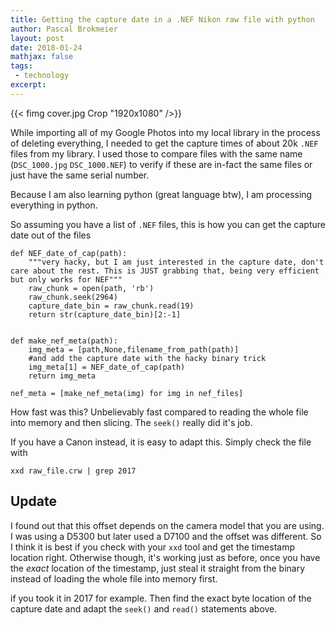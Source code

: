 ```yaml
---
title: Getting the capture date in a .NEF Nikon raw file with python
author: Pascal Brokmeier
layout: post
date: 2018-01-24
mathjax: false
tags:
 - technology
excerpt:
---
```


{{< fimg cover.jpg Crop "1920x1080" />}}

While importing all of my Google Photos into my local library in the process of deleting everything, I needed to get the capture times of about 20k `.NEF` files from my library. I used those to compare files with the same name (`DSC_1000.jpg` `DSC_1000.NEF`) to verify if these are in-fact the same files or just have the same serial number.

Because I am also learning python (great language btw), I am processing everything in python.

So assuming you have a list of `.NEF` files, this is how you can get the capture date out of the files

```
def NEF_date_of_cap(path):
    """very hacky, but I am just interested in the capture date, don't care about the rest. This is JUST grabbing that, being very efficient but only works for NEF"""
    raw_chunk = open(path, 'rb')
    raw_chunk.seek(2964)
    capture_date_bin = raw_chunk.read(19)
    return str(capture_date_bin)[2:-1]


def make_nef_meta(path):
    img_meta = [path,None,filename_from_path(path)]
    #and add the capture date with the hacky binary trick
    img_meta[1] = NEF_date_of_cap(path)
    return img_meta

nef_meta = [make_nef_meta(img) for img in nef_files]
```

How fast was this? Unbelievably fast compared to reading the whole file into memory and then slicing. The `seek()` really did it's job.

If you have a Canon instead, it is easy to adapt this. Simply check the file with

```
xxd raw_file.crw | grep 2017
```

## Update

I found out that this offset depends on the camera model that you are using. I was using a D5300 but later used a D7100 and the offset was different. So I think it is best if you check with your `xxd` tool and get the timestamp location right. Otherwise though, it's working just as before, once you have the *exact* location of the timestamp, just steal it straight from the binary instead of loading the whole file into memory first.

if you took it in 2017 for example. Then find the exact byte location of the capture date and adapt the `seek()` and `read()` statements above.
